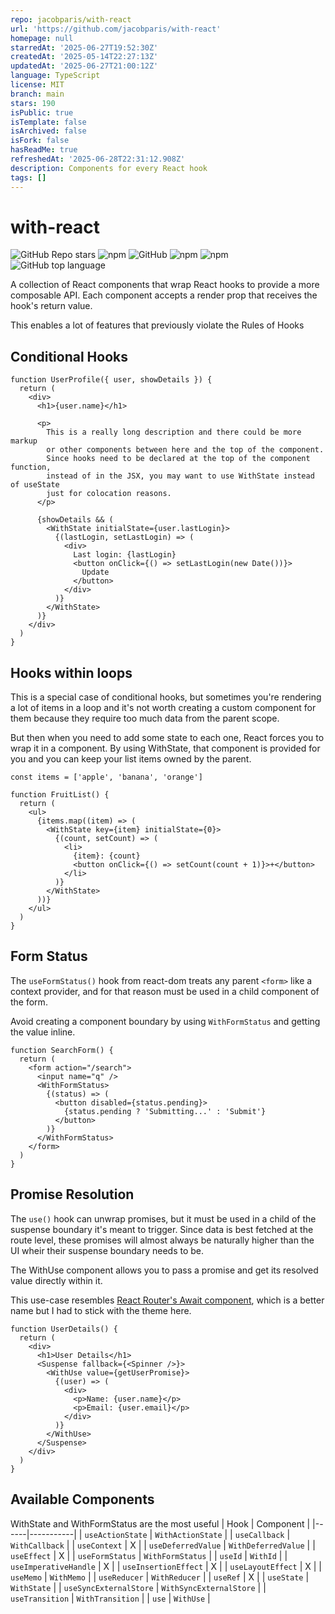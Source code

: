 ```yaml
---
repo: jacobparis/with-react
url: 'https://github.com/jacobparis/with-react'
homepage: null
starredAt: '2025-06-27T19:52:30Z'
createdAt: '2025-05-14T22:27:13Z'
updatedAt: '2025-06-27T21:00:12Z'
language: TypeScript
license: MIT
branch: main
stars: 190
isPublic: true
isTemplate: false
isArchived: false
isFork: false
hasReadMe: true
refreshedAt: '2025-06-28T22:31:12.908Z'
description: Components for every React hook
tags: []
---
```


# with-react

![GitHub Repo stars](https://img.shields.io/github/stars/jacobparis/with-react?style=social)
![npm](https://img.shields.io/npm/v/with-react?style=plastic)
![GitHub](https://img.shields.io/github/license/jacobparis/with-react?style=plastic)
![npm](https://img.shields.io/npm/dy/with-react?style=plastic)
![npm](https://img.shields.io/npm/dw/with-react?style=plastic)
![GitHub top language](https://img.shields.io/github/languages/top/jacobparis/with-react?style=plastic)

A collection of React components that wrap React hooks to provide a more composable API. Each component accepts a render prop that receives the hook's return value.

This enables a lot of features that previously violate the Rules of Hooks

## Conditional Hooks

```tsx
function UserProfile({ user, showDetails }) {
  return (
    <div>
      <h1>{user.name}</h1>

      <p>
        This is a really long description and there could be more markup
        or other components between here and the top of the component.
        Since hooks need to be declared at the top of the component function,
        instead of in the JSX, you may want to use WithState instead of useState
        just for colocation reasons.
      </p>

      {showDetails && (
        <WithState initialState={user.lastLogin}>
          {(lastLogin, setLastLogin) => (
            <div>
              Last login: {lastLogin}
              <button onClick={() => setLastLogin(new Date())}>
                Update
              </button>
            </div>
          )}
        </WithState>
      )}
    </div>
  )
}
```


## Hooks within loops

This is a special case of conditional hooks, but sometimes you're rendering a lot of items in a loop and it's not worth creating a custom component for them because they require too much data from the parent scope.

But then when you need to add some state to each one, React forces you to wrap it in a component. By using WithState, that component is provided for you and you can keep your list items owned by the parent.

```tsx
const items = ['apple', 'banana', 'orange']

function FruitList() {
  return (
    <ul>
      {items.map((item) => (
        <WithState key={item} initialState={0}>
          {(count, setCount) => (
            <li>
              {item}: {count}
              <button onClick={() => setCount(count + 1)}>+</button>
            </li>
          )}
        </WithState>
      ))}
    </ul>
  )
}
```

## Form Status

The `useFormStatus()` hook from react-dom treats any parent `<form>` like a context provider, and for that reason must be used in a child component of the form.

Avoid creating a component boundary by using `WithFormStatus` and getting the value inline.

```tsx
function SearchForm() {
  return (
    <form action="/search">
      <input name="q" />
      <WithFormStatus>
        {(status) => (
          <button disabled={status.pending}>
            {status.pending ? 'Submitting...' : 'Submit'}
          </button>
        )}
      </WithFormStatus>
    </form>
  )
}
```

## Promise Resolution

The `use()` hook can unwrap promises, but it must be used in a child of the suspense boundary it's meant to trigger. Since data is best fetched at the route level, these promises will almost always be naturally higher than the UI wheir their suspense boundary needs to be.

The WithUse component allows you to pass a promise and get its resolved value directly within it.

This use-case resembles [React Router's Await component](https://reactrouter.com/api/components/Await), which is a better name but I had to stick with the theme here.

```tsx
function UserDetails() {
  return (
    <div>
      <h1>User Details</h1>
      <Suspense fallback={<Spinner />}>
        <WithUse value={getUserPromise}>
          {(user) => (
            <div>
              <p>Name: {user.name}</p>
              <p>Email: {user.email}</p>
            </div>
          )}
        </WithUse>
      </Suspense>
    </div>
  )
}
```

## Available Components

WithState and WithFormStatus are the most useful
| Hook | Component |
|------|-----------|
| `useActionState` | `WithActionState` |
| `useCallback` | `WithCallback` |
| `useContext` | X |
| `useDeferredValue` | `WithDeferredValue` |
| `useEffect` | X |
| `useFormStatus` | `WithFormStatus` |
| `useId` | `WithId` |
| `useImperativeHandle` | X |
| `useInsertionEffect` | X |
| `useLayoutEffect` | X |
| `useMemo` | `WithMemo` |
| `useReducer` | `WithReducer` |
| `useRef` | X |
| `useState` | `WithState` |
| `useSyncExternalStore` | `WithSyncExternalStore` |
| `useTransition` | `WithTransition` |
| `use` | `WithUse` |
